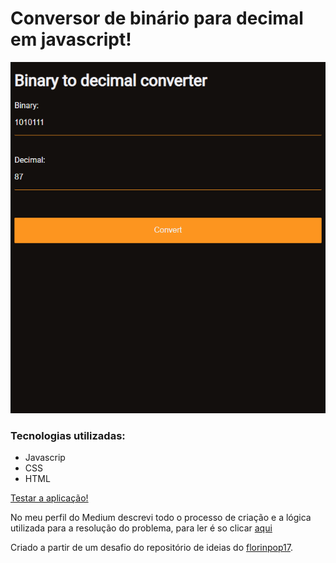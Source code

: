 # Conversor de binário para decimal em javascript!

![](/img/imageApp.png)

### Tecnologias utilizadas:

 * Javascrip
 * CSS
 * HTML
 
[Testar a aplicação!](https://izaquejr.github.io/binToDecimal/)

No meu perfil do Medium descrevi todo o processo de criação e a lógica utilizada para a resolução do problema, para ler é so clicar [aqui](https://izaquesjunior.medium.com/convertendo-bin%C3%A1rio-para-decimal-78ab09e01446)

 Criado a partir de um desafio do repositório de ideias do [florinpop17](https://github.com/florinpop17/app-ideas/blob/master/Projects/1-Beginner/Bin2Dec-App.md).
 
 
